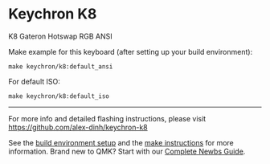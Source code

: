 # Keychron K8

K8 Gateron Hotswap RGB ANSI

Make example for this keyboard (after setting up your build environment):

    make keychron/k8:default_ansi

For default ISO:

    make keychron/k8:default_iso
    
* * *
For more info and detailed flashing instructions, please visit https://github.com/alex-dinh/keychron-k8

See the [build environment setup](https://docs.qmk.fm/#/getting_started_build_tools) and the [make instructions](https://docs.qmk.fm/#/getting_started_make_guide) for more information. Brand new to QMK? Start with our [Complete Newbs Guide](https://docs.qmk.fm/#/newbs).
